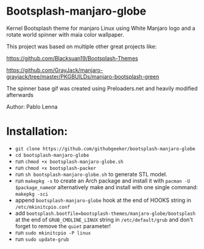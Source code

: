 # Bootsplash-manjaro-globe

Kernel Bootsplash theme for manjaro Linux using White Manjaro logo and a rotate world spinner with maia color wallpaper.

This project was based on multiple other great projects like:

https://github.com/Blacksuan19/Bootsplash-Themes

https://github.com/GrayJack/manjaro-grayjack/tree/master/PKGBUILDs/manjaro-bootsplash-green

The spinner base gif was created using Preloaders.net and heavily modified afterwards

Author: Pablo Lenna

# Installation:

- `git clone https://github.com/githubgeeker/bootsplash-manjaro-globe`
- `cd bootsplash-manjaro-globe`
- run `chmod +x bootsplash-manjaro-globe.sh`
- run `chmod +x bootsplash-packer`
- run `sh bootsplash-manjaro-globe.sh` to generate STL model.
- run `makepkg -s` to create an Arch package and install it with `pacman -U $package_name`or alternatively make and install with one single command: `makepkg -sci`
- append `bootsplash-manjaro-globe` hook at the end of HOOKS string in `/etc/mkinitcpio.conf`
- add `bootsplash.bootfile=bootsplash-themes/manjaro-globe/bootsplash` at the end of `GRUB_CMDLINE_LINUX` string in `/etc/default/grub` and don't forget to remove the `quiet` parameter!
- run `sudo mkinitcpio -P linux`
- run `sudo update-grub`

